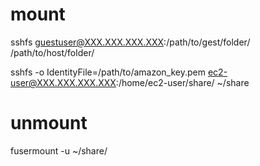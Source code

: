 


# mount
sshfs guestuser@XXX.XXX.XXX.XXX:/path/to/gest/folder/ /path/to/host/folder/

sshfs -o IdentityFile=/path/to/amazon_key.pem ec2-user@XXX.XXX.XXX.XXX:/home/ec2-user/share/ ~/share

# unmount
fusermount -u ~/share/
